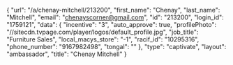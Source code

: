 {
    "url": "\/a\/chenay-mitchell\/213200",
    "first_name": "Chenay",
    "last_name": "Mitchell",
    "email": "chenayscorner@gmail.com",
    "id": "213200",
    "login_id": "1759121",
    "data": {
        "incentive": "3",
        "auto_approve": true,
        "profilePhoto": "\/\/sitecdn.tvpage.com\/player\/logos\/default_profile.jpg",
        "job_title": "Furniture Sales",
        "local_macys_store": "-1",
        "racif_id": "10295316",
        "phone_number": "9167982498",
        "tongal": ""
    },
    "type": "captivate",
    "layout": "ambassador",
    "title": "Chenay Mitchell"
}